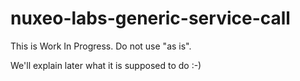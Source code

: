 # nuxeo-labs-generic-service-call

This is Work In Progress. Do not use "as is".

We'll explain later what it is supposed to do :-)
